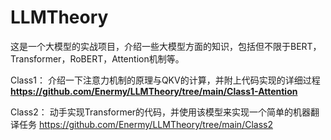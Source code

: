 # LLMTheory
这是一个大模型的实战项目，介绍一些大模型方面的知识，包括但不限于BERT，Transformer，RoBERT，Attention机制等。

Class1：
介绍一下注意力机制的原理与QKV的计算，并附上代码实现的详细过程
**https://github.com/Enermy/LLMTheory/tree/main/Class1-Attention**

Class2：
动手实现Transformer的代码，并使用该模型来实现一个简单的机器翻译任务
https://github.com/Enermy/LLMTheory/tree/main/Class2

